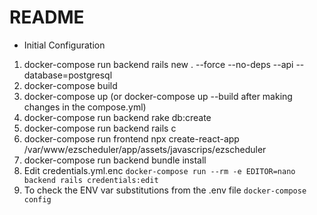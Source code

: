 # README

* Initial Configuration
1. docker-compose run backend rails new . --force --no-deps --api --database=postgresql
2. docker-compose build
3. docker-compose up (or docker-compose up --build after making changes in the compose.yml)
4. docker-compose run backend rake db:create
5. docker-compose run backend rails c 
6. docker-compose run frontend npx create-react-app /var/www/ezscheduler/app/assets/javascrips/ezscheduler
7. docker-compose run backend bundle install
8. Edit credentials.yml.enc `docker-compose run --rm -e EDITOR=nano backend rails credentials:edit`
9. To check the ENV var substitutions from the .env file `docker-compose config`
